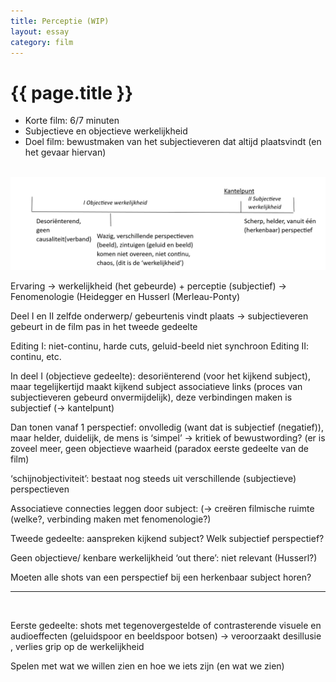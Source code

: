 ```yaml
---
title: Perceptie (WIP)
layout: essay
category: film
---
```


# {{ page.title }}

- Korte film: 6/7 minuten
- Subjectieve en objectieve werkelijkheid
- Doel film: bewustmaken van het subjectieveren dat altijd plaatsvindt (en het gevaar hiervan)

<br>

<img src="/assets/projects/film/perceptie/Perceptie.png" alt="" style="max-width: 100%;">

Ervaring → werkelijkheid (het gebeurde) + perceptie (subjectief) → Fenomenologie (Heidegger en Husserl (Merleau-Ponty)

Deel I en II zelfde onderwerp/ gebeurtenis vindt plaats → subjectieveren gebeurt in de film pas in het tweede gedeelte

Editing I: niet-continu, harde cuts, geluid-beeld niet synchroon
Editing II: continu, etc. 

In deel I (objectieve gedeelte): desoriënterend (voor het kijkend subject), maar tegelijkertijd maakt kijkend subject associatieve links (proces van subjectieveren gebeurd onvermijdelijk), deze verbindingen maken is subjectief (→ kantelpunt)

Dan tonen vanaf 1 perspectief: onvolledig (want dat is subjectief (negatief)), maar helder, duidelijk, de mens is ‘simpel’ → kritiek of bewustwording? (er is zoveel meer, geen objectieve waarheid (paradox eerste gedeelte van de film)

‘schijnobjectiviteit’: bestaat nog steeds uit verschillende (subjectieve) perspectieven 

Associatieve connecties leggen door subject: (→ creëren filmische ruimte (welke?, verbinding maken met fenomenologie?)

Tweede gedeelte: aanspreken kijkend subject? Welk subjectief perspectief?

Geen objectieve/ kenbare werkelijkheid ‘out there’: niet relevant (Husserl?)

Moeten alle shots van een perspectief bij een herkenbaar subject horen?

---

<br>

Eerste gedeelte: shots met tegenovergestelde of contrasterende visuele en audioeffecten (geluidspoor en beeldspoor botsen) → veroorzaakt desillusie , verlies grip op de werkelijkheid

Spelen met wat we willen zien en hoe we iets zijn (en wat we zien)
